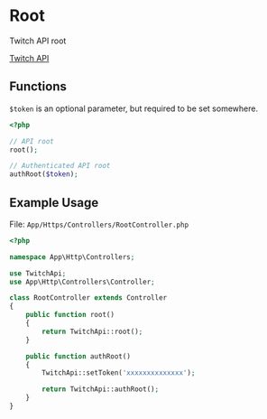 # Root

Twitch API root

[Twitch API](https://github.com/justintv/Twitch-API/blob/master/root.md)

## Functions

```$token``` is an optional parameter, but required to be set somewhere.

```php
<?php

// API root
root();

// Authenticated API root
authRoot($token);

```

## Example Usage

File: ```App/Https/Controllers/RootController.php```

```php
<?php

namespace App\Http\Controllers;

use TwitchApi;
use App\Http\Controllers\Controller;

class RootController extends Controller
{
    public function root()
    {
        return TwitchApi::root();
    }

    public function authRoot()
    {
        TwitchApi::setToken('xxxxxxxxxxxxxx');

        return TwitchApi::authRoot();
    }
}
```
